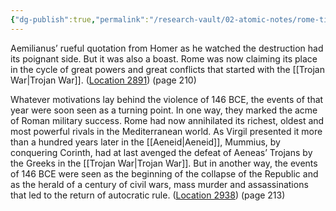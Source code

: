 ```yaml
---
{"dg-publish":true,"permalink":"/research-vault/02-atomic-notes/rome-tied-its-victory-over-carthage-back-to-the-trojan-war/"}
---
```


Aemilianus’ rueful quotation from Homer as he watched the destruction had its poignant side. But it was also a boast. Rome was now claiming its place in the cycle of great powers and great conflicts that started with the [[Trojan War\|Trojan War]]. ([Location 2891](https://readwise.io/to_kindle?action=open&asin=B0108U7IHO&location=2891)) (page 210)

Whatever motivations lay behind the violence of 146 BCE, the events of that year were soon seen as a turning point. In one way, they marked the acme of Roman military success. Rome had now annihilated its richest, oldest and most powerful rivals in the Mediterranean world. As Virgil presented it more than a hundred years later in the [[Aeneid\|Aeneid]], Mummius, by conquering Corinth, had at last avenged the defeat of Aeneas’ Trojans by the Greeks in the [[Trojan War\|Trojan War]]. But in another way, the events of 146 BCE were seen as the beginning of the collapse of the Republic and as the herald of a century of civil wars, mass murder and assassinations that led to the return of autocratic rule. ([Location 2938](https://readwise.io/to_kindle?action=open&asin=B0108U7IHO&location=2938)) (page 213)